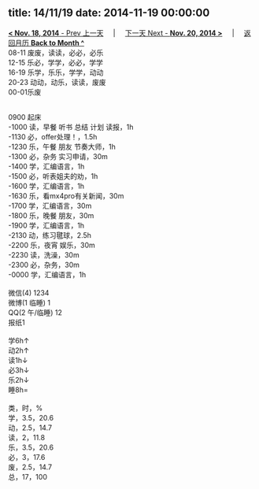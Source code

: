 title: 14/11/19
date: 2014-11-19 00:00:00
---
[**< Nov. 18, 2014** - Prev 上一天](/lifelogs/2014/11/d18.html) &nbsp; &nbsp; | &nbsp; &nbsp; [下一天 Next - **Nov. 20, 2014 >**](/lifelogs/2014/11/d20.html) &nbsp; &nbsp; |  &nbsp; &nbsp; [返回月历 **Back to Month ^**](/lifelogs/2014/11/index.html)
<br/>08-11 废废，读读，必必，必乐<br/>12-15 乐必，学学，必必，学学<br/>16-19 乐学，乐乐，学学，动动<br/>20-23 动动，动乐，读读，废废<br/>00-01乐废<div><br/></div>0900 起床<br/>-1000 读，早餐 听书 总结 计划 读报，1h<br/>-1130 必，offer处理！，1.5h<br/>-1230 乐，午餐 朋友 节奏大师，1h<br/>-1300 必，杂务 实习申请，30m<br/>-1400 学，汇编语言，1h<br/>-1500 必，听表姐夫的劝，1h<br/>-1600 学，汇编语言，1h<br/>-1630 乐，看mx4pro有关新闻，30m<br/>-1700 学，汇编语言，30m<br/>-1800 乐，晚餐 朋友，30m<br/>-1900 学，汇编语言，1h<br/>-2130 动，练习毽球，2.5h<br/>-2200 乐，夜宵 娱乐，30m<br/>-2230 读，洗澡，30m<br/>-2300 必，杂务，30m<br/>-0000 学，汇编语言，1h<div><br/></div>微信(4) 1234<br/>微博(1 临睡) 1<br/>QQ(2 午/临睡) 12<br/>报纸1<div><br/></div>学6h↑<br/>动2h↑<br/>读1h↓<br/>必3h↓<br/>乐2h↓<br/>睡8h=<div><br/></div>类，时，%<br/>学，3.5，20.6<br/>动，2.5，14.7<br/>读，2，11.8<br/>乐，3.5，20.6<br/>必，3，17.6<br/>废，2.5，14.7<br/>总，17，100</div>